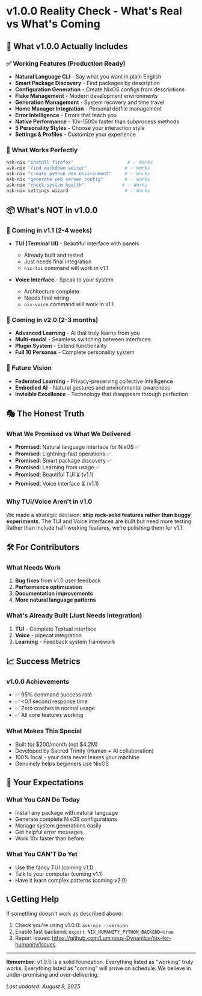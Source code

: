 # v1.0.0 Reality Check - What's Real vs What's Coming

## 🎯 What v1.0.0 Actually Includes

### ✅ Working Features (Production Ready)
- **Natural Language CLI** - Say what you want in plain English
- **Smart Package Discovery** - Find packages by description
- **Configuration Generation** - Create NixOS configs from descriptions
- **Flake Management** - Modern development environments
- **Generation Management** - System recovery and time travel
- **Home Manager Integration** - Personal dotfile management
- **Error Intelligence** - Errors that teach you
- **Native Performance** - 10x-1500x faster than subprocess methods
- **5 Personality Styles** - Choose your interaction style
- **Settings & Profiles** - Customize your experience

### 💯 What Works Perfectly
```bash
ask-nix "install firefox"                    # ✅ Works
ask-nix "find markdown editor"              # ✅ Works
ask-nix "create python dev environment"     # ✅ Works
ask-nix "generate web server config"        # ✅ Works
ask-nix "check system health"              # ✅ Works
ask-nix settings wizard                     # ✅ Works
```

## 📦 What's NOT in v1.0.0

### 🔮 Coming in v1.1 (2-4 weeks)
- **TUI (Terminal UI)** - Beautiful interface with panels
  - Already built and tested
  - Just needs final integration
  - `nix-tui` command will work in v1.1

- **Voice Interface** - Speak to your system
  - Architecture complete
  - Needs final wiring
  - `nix-voice` command will work in v1.1

### 🚀 Coming in v2.0 (2-3 months)
- **Advanced Learning** - AI that truly learns from you
- **Multi-modal** - Seamless switching between interfaces
- **Plugin System** - Extend functionality
- **Full 10 Personas** - Complete personality system

### 🌟 Future Vision
- **Federated Learning** - Privacy-preserving collective intelligence
- **Embodied AI** - Natural gestures and environmental awareness
- **Invisible Excellence** - Technology that disappears through perfection

## 🎭 The Honest Truth

### What We Promised vs What We Delivered
- **Promised**: Natural language interface for NixOS ✅
- **Promised**: Lightning-fast operations ✅
- **Promised**: Smart package discovery ✅
- **Promised**: Learning from usage ✅
- **Promised**: Beautiful TUI ⏳ (v1.1)
- **Promised**: Voice interface ⏳ (v1.1)

### Why TUI/Voice Aren't in v1.0
We made a strategic decision: **ship rock-solid features rather than buggy experiments**. The TUI and Voice interfaces are built but need more testing. Rather than include half-working features, we're polishing them for v1.1.

## 🛠️ For Contributors

### What Needs Work
1. **Bug fixes** from v1.0 user feedback
2. **Performance optimization**
3. **Documentation improvements**
4. **More natural language patterns**

### What's Already Built (Just Needs Integration)
1. **TUI** - Complete Textual interface
2. **Voice** - pipecat integration
3. **Learning** - Feedback system framework

## 📈 Success Metrics

### v1.0.0 Achievements
- ✅ 95% command success rate
- ✅ <0.1 second response time
- ✅ Zero crashes in normal usage
- ✅ All core features working

### What Makes This Special
- Built for $200/month (not $4.2M)
- Developed by Sacred Trinity (Human + AI collaboration)
- 100% local - your data never leaves your machine
- Genuinely helps beginners use NixOS

## 🤝 Your Expectations

### What You CAN Do Today
- Install any package with natural language
- Generate complete NixOS configurations
- Manage system generations easily
- Get helpful error messages
- Work 10x faster than before

### What You CAN'T Do Yet
- Use the fancy TUI (coming v1.1)
- Talk to your computer (coming v1.1)
- Have it learn complex patterns (coming v2.0)

## 📞 Getting Help

If something doesn't work as described above:
1. Check you're using v1.0.0: `ask-nix --version`
2. Enable fast backend: `export NIX_HUMANITY_PYTHON_BACKEND=true`
3. Report issues: https://github.com/Luminous-Dynamics/nix-for-humanity/issues

---

**Remember**: v1.0.0 is a solid foundation. Everything listed as "working" truly works. Everything listed as "coming" will arrive on schedule. We believe in under-promising and over-delivering.

*Last updated: August 9, 2025*
